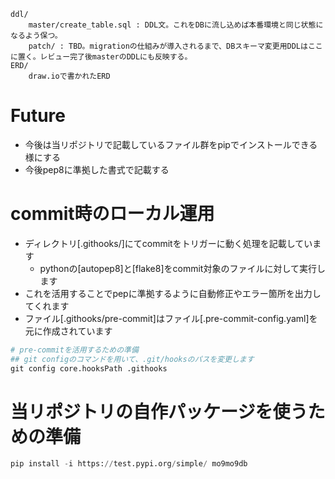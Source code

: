 ```
ddl/
    master/create_table.sql : DDL文。これをDBに流し込めば本番環境と同じ状態になるよう保つ。
    patch/ : TBD。migrationの仕組みが導入されるまで、DBスキーマ変更用DDLはここに置く。レビュー完了後masterのDDLにも反映する。
ERD/
    draw.ioで書かれたERD
```
# Future
- 今後は当リポジトリで記載しているファイル群をpipでインストールできる様にする
- 今後pep8に準拠した書式で記載する


# commit時のローカル運用
- ディレクトリ[.githooks/]にてcommitをトリガーに動く処理を記載しています
  - pythonの[autopep8]と[flake8]をcommit対象のファイルに対して実行します
- これを活用することでpepに準拠するように自動修正やエラー箇所を出力してくれます
- ファイル[.githooks/pre-commit]はファイル[.pre-commit-config.yaml]を元に作成されています
```py
# pre-commitを活用するための準備
## git configのコマンドを用いて、.git/hooksのパスを変更します
git config core.hooksPath .githooks
```

# 当リポジトリの自作パッケージを使うための準備
```py
pip install -i https://test.pypi.org/simple/ mo9mo9db
```
